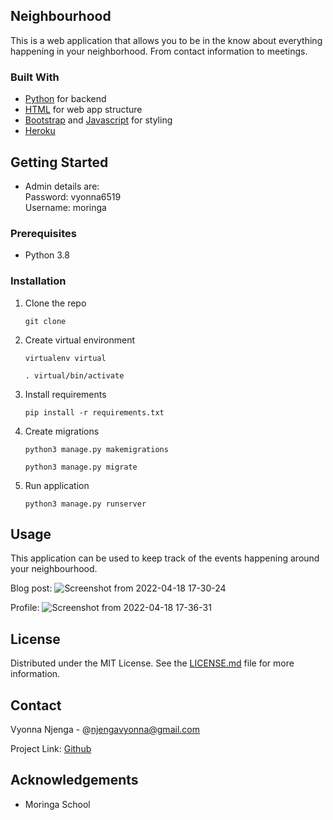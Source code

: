 <!-- ABOUT THE PROJECT -->
## Neighbourhood

 This is a web application that allows you to be in the know about everything happening in your neighborhood. From contact information  to meetings.

### Built With

* [Python](https://www.python.org/) for backend
* [HTML](https://html.com/) for web app structure
* [Bootstrap](https://getbootstrap.com/) and [Javascript](https://www.javascript.com/) for styling
* [Heroku](https://heroku.com)



<!-- GETTING STARTED -->
## Getting Started

*  Admin details are:<br>
Password: vyonna6519 <br>
Username: moringa

### Prerequisites

* Python 3.8

### Installation

1. Clone the repo
   ```
   git clone 
   ```
2. Create virtual environment
   ```
   virtualenv virtual
   
   . virtual/bin/activate
   ```
3. Install requirements
   ```
   pip install -r requirements.txt
   ```
4. Create migrations
   ```
   python3 manage.py makemigrations
   ```
   ```
   python3 manage.py migrate
   ```
5. Run application
   ```
   python3 manage.py runserver
   ```



<!-- USAGE EXAMPLES -->
## Usage

This application can be used to keep track of the events happening around your neighbourhood.

Blog post:
![Screenshot from 2022-04-18 17-30-24](https://user-images.githubusercontent.com/93370913/163823726-76b48623-2cd1-4184-adb7-ac5965afe803.png)

Profile:
![Screenshot from 2022-04-18 17-36-31](https://user-images.githubusercontent.com/93370913/163823935-ec189b01-3d09-4052-9bd2-439ae43cf9dd.png)




<!-- LICENSE -->
## License

Distributed under the MIT License. See the [LICENSE.md](LICENSE.md) file for more information.



<!-- CONTACT -->
## Contact

Vyonna Njenga - @njengavyonna@gmail.com

Project Link: [Github](https://github.com/vyonna6519/)



<!-- ACKNOWLEDGEMENTS -->
## Acknowledgements
* Moringa School

